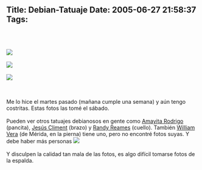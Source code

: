 Title: Debian-Tatuaje
Date: 2005-06-27 21:58:37
Tags: 
---
<p><br/><br/></p>
<a href="http://www.damog.net/files/pics/tatoo01.jpg"><img border="0" src="http://www.damog.net/files/pics/tatuaje-mini-01.jpg"/></a><br/><br/><a href="http://www.damog.net/files/pics/tatoo02.jpg"><img border="0" src="http://www.damog.net/files/pics/tatuaje-mini-02.jpg"/></a><br/><br/><a href="http://www.damog.net/files/pics/tatoo03.jpg"><img border="0" src="http://www.damog.net/files/pics/tatuaje-mini-03.jpg"/></a><br/><br/><br/><p>
Me lo hice el martes pasado (mañana cumple una semana) y aún tengo costritas. Estas fotos las tomé el sábado.<br/><br/>
Pueden ver otros tatuajes debianosos en gente como <a href="http://www.amayita.com/index.php?section=cult" target="_blank">Amayita Rodrigo</a> (pancita), <a href="http://www.pumuki.org/gallery/Tatoo/" target="_blank">Jesús Climent</a> (brazo) y <a href="http://www.reames.org/tattoo.php" target="_blank">Randy Reames</a> (cuello). También <a href="http://billy.com.mx" target="_blank">William Vera</a> (de Mérida, en la pierna) tiene uno, pero no encontré fotos suyas. Y debe haber más personas <img border="0" src="http://www.damog.net/mambots/editors/tinymce_exp/jscripts/tiny_mce/plugins/emotions/images/smiley-wink.gif"/><br/><br/>
Y disculpen la calidad tan mala de las fotos, es algo difícil tomarse fotos de la espalda.<br/><br/><br/></p>
